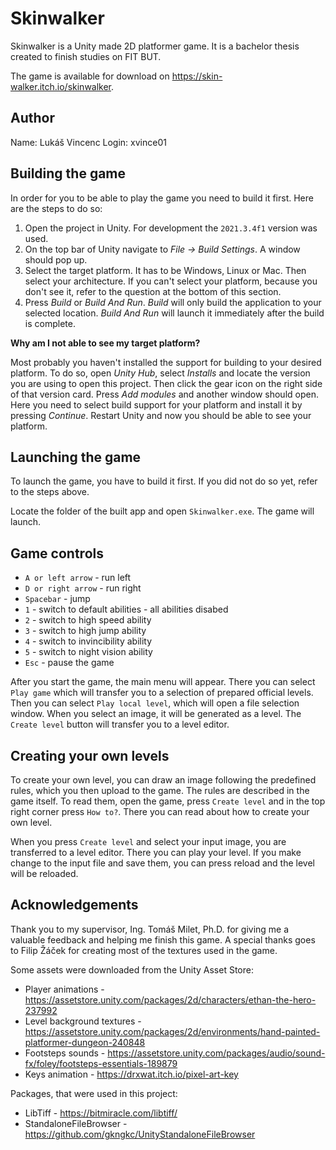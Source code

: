 # Skinwalker

Skinwalker is a Unity made 2D platformer game. It is a bachelor thesis created to finish studies on FIT BUT.

The game is available for download on https://skin-walker.itch.io/skinwalker.

## Author

Name: Lukáš Vincenc
Login: xvince01

## Building the game

In order for you to be able to play the game you need to build it first. Here are the steps to do so:

1. Open the project in Unity. For development the `2021.3.4f1` version was used.
2. On the top bar of Unity navigate to *File -> Build Settings*. A window should pop up.
3. Select the target platform. It has to be Windows, Linux or Mac. Then select your architecture. If you can't select your platform, because you don't see it, refer to the question at the bottom of this section.
4. Press *Build* or *Build And Run*. *Build* will only build the application to your selected location. *Build And Run* will launch it immediately after the build is complete.

**Why am I not able to see my target platform?**

Most probably you haven't installed the support for building to your desired platform. To do so, open *Unity Hub*, select *Installs* and locate the version you are using to open this project. Then click the gear icon on the right side of that version card. Press *Add modules* and another window should open. Here you need to select build support for your platform and install it by pressing *Continue*. Restart Unity and now you should be able to see your platform.

## Launching the game

To launch the game, you have to build it first. If you did not do so yet, refer to the steps above.

Locate the folder of the built app and open `Skinwalker.exe`. The game will launch.

## Game controls

* `A or left arrow` - run left
* `D or right arrow` - run right
* `Spacebar` - jump
* `1` - switch to default abilities - all abilities disabed
* `2` - switch to high speed ability
* `3` - switch to high jump ability
* `4` - switch to invincibility ability
* `5` - switch to night vision ability
* `Esc` - pause the game

After you start the game, the main menu will appear. There you can select `Play game` which will transfer you to a selection of prepared official levels. Then you can select `Play local level`, which will open a file selection window. When you select an image, it will be generated as a level. The `Create level` button will transfer you to a level editor.

## Creating your own levels

To create your own level, you can draw an image following the predefined rules, which you then upload to the game. The rules are described in the game itself. To read them, open the game, press `Create level` and in the top right corner press `How to?`. There you can read about how to create your own level.

When you press `Create level` and select your input image, you are transferred to a level editor. There you can play your level. If you make change to the input file and save them, you can press reload and the level will be reloaded.

## Acknowledgements

Thank you to my supervisor, Ing. Tomáš Milet, Ph.D. for giving me a valuable feedback and helping me finish this game. A special thanks goes to Filip Žáček for creating most of the textures used in the game.

Some assets were downloaded from the Unity Asset Store:

* Player animations - https://assetstore.unity.com/packages/2d/characters/ethan-the-hero-237992
* Level background textures - https://assetstore.unity.com/packages/2d/environments/hand-painted-platformer-dungeon-240848
* Footsteps sounds - https://assetstore.unity.com/packages/audio/sound-fx/foley/footsteps-essentials-189879
* Keys animation - https://drxwat.itch.io/pixel-art-key

Packages, that were used in this project:

* LibTiff - https://bitmiracle.com/libtiff/
* StandaloneFileBrowser - https://github.com/gkngkc/UnityStandaloneFileBrowser
